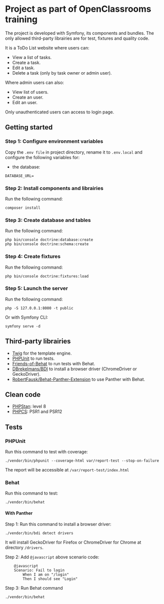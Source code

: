# Project as part of OpenClassrooms training

The project is developed with Symfony, its components and bundles. The only allowed third-party librairies are for test, fixtures and quality code.

It is a ToDo List website where users can:

-   View a list of tasks.
-   Create a task.
-   Edit a task.
-   Delete a task (only by task owner or admin user).

Where admin users can also:

-   View list of users.
-   Create an user.
-   Edit an user.

Only unauthenticated users can access to login page.

## Getting started
### Step 1: Configure environment variables
Copy the `.env file` in project directory, rename it to `.env.local` and configure the following variables for:
-   the database:
```false
DATABASE_URL=
 ```

### Step 2: Install components and librairies
Run the following command:
```false
composer install
```

### Step 3: Create database and tables
Run the following command:
```false
php bin/console doctrine:database:create
php bin/console doctrine:schema:create
```

### Step 4: Create fixtures
Run the following command:
```false
php bin/console doctrine:fixtures:load
```

### Step 5: Launch the server
Run the following command:
```false
php -S 127.0.0.1:8000 -t public
```

Or with Symfony CLI:
```false
symfony serve -d
```

## Third-party librairies
-   [Twig](https://github.com/twigphp/Twig) for the template engine.
-   [PHPUnit](https://github.com/sebastianbergmann/phpunit) to run tests.
-   [Friends-of-Behat](https://github.com/FriendsOfBehat) to run tests with Behat.
-   [DBrekelmans/BDI](https://github.com/dbrekelmans/bdi) to install a browser driver (ChromeDriver or GeckoDriver).
-   [RobertFausk/Behat-Panther-Extension](https://github.com/robertfausk/behat-panther-extension) to use Panther with Behat.

## Clean code
-   [PHPStan](https://github.com/phpstan/phpstan): level 8
-   [PHPCS](https://github.com/squizlabs/PHP_CodeSniffer): PSR1 and PSR12

## Tests
### PHPUnit
Run this command to test with coverage:
```
./vendor/bin/phpunit --coverage-html var/report-test --stop-on-failure
``` 
The report will be accessible at `/var/report-test/index.html`

### Behat
Run this command to test:
```
./vendor/bin/behat
```

#### With Panther
Step 1: Run this command to install a browser driver:
```
./vendor/bin/bdi detect drivers
```
It will install GeckoDriver for Firefox or ChromeDriver for Chrome at directory `/drivers`.

Step 2: Add `@javascript` above scenario code:
```
    @javascript
    Scenario: Fail to login
        When I am on "/login"
        Then I should see "Login"
```

Step 3: Run Behat command
```
./vendor/bin/behat
```